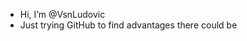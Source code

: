 - Hi, I’m @VsnLudovic
- Just trying GitHub to find advantages there could be

<!---
VsnLudovic/VsnLudovic is a ✨ special ✨ repository because its `README.md` (this file) appears on your GitHub profile.
You can click the Preview link to take a look at your changes.
--->
